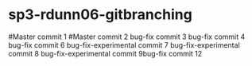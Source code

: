 # sp3-rdunn06-gitbranching
#Master commit 1
#Master commit 2
bug-fix commit 3
bug-fix commit 4
bug-fix commit 6
bug-fix-experimental commit 7
bug-fix-experimental commit 8
bug-fix-experimental commit 9bug-fix commit 12
